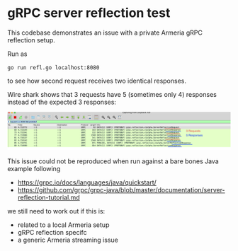 # gRPC server reflection test

This codebase demonstrates an issue with a private Armeria gRPC reflection setup.

Run as

	go run refl.go localhost:8080

to see how second request receives two identical responses.

Wire shark shows that 3 requests have 5 (sometimes only 4) responses
instead of the expected 3 responses:

![wireshark screenshot][wireshark]

[wireshark]: wireshark.png "Wireshark capture of single refl.go execution"

This issue could not be reproduced when run against a bare bones Java example following

* https://grpc.io/docs/languages/java/quickstart/
* https://github.com/grpc/grpc-java/blob/master/documentation/server-reflection-tutorial.md

we still need to work out if this is:

* related to a local Armeria setup
* gRPC reflection specifc
* a generic Armeria streaming issue
